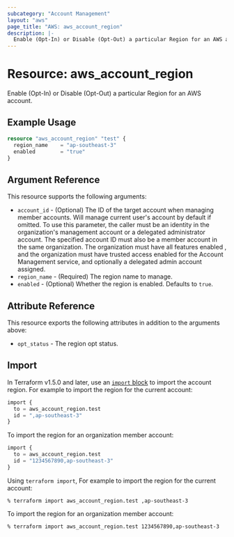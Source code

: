 ```yaml
---
subcategory: "Account Management"
layout: "aws"
page_title: "AWS: aws_account_region"
description: |-
  Enable (Opt-In) or Disable (Opt-Out) a particular Region for an AWS account 
---
```


# Resource: aws_account_region

Enable (Opt-In) or Disable (Opt-Out) a particular Region for an AWS account.

## Example Usage

```terraform
resource "aws_account_region" "test" {
  region_name    = "ap-southeast-3"
  enabled        = "true"
}
```

## Argument Reference

This resource supports the following arguments:

* `account_id` - (Optional) The ID of the target account when managing member accounts. Will manage current user's account by default if omitted. To use this parameter, the caller must be an identity in the organization's management account or a delegated administrator account. The specified account ID must also be a member account in the same organization. The organization must have all features enabled , and the organization must have trusted access enabled for the Account Management service, and optionally a delegated admin account assigned.
* `region_name` - (Required) The region name to manage.
* `enabled` - (Optional) Whether the region is enabled.  Defaults to `true`.

## Attribute Reference

This resource exports the following attributes in addition to the arguments above:

* `opt_status` - The region opt status.

## Import

In Terraform v1.5.0 and later, use an [`import` block](https://developer.hashicorp.com/terraform/language/import) to import the account region.
For example to import the region for the current account:

```terraform
import {
  to = aws_account_region.test
  id = ",ap-southeast-3"
}
```

To import the region for an organization member account:

```terraform
import {
  to = aws_account_region.test
  id = "1234567890,ap-southeast-3"
}
```

Using `terraform import`, For example to import the region for the current account:

```console
% terraform import aws_account_region.test ,ap-southeast-3
```

To import the region for an organization member account:

```console
% terraform import aws_account_region.test 1234567890,ap-southeast-3
```

